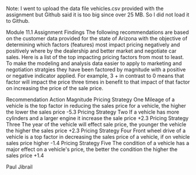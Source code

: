 
Note: I went to upload the data file vehicles.csv provided with the assignment but Github said it is too big since over 25 MB. So I did not load it to Github.

Module 11.1 Assignment Findings
The following recommendations are based on the customer data provided for the state of Arizona with the objective of determining which factors (features) most impact pricing negatively and positively where by the dealership and better market and negotiate car sales. Here is a list of the top impacting pricing factors from most to least. To make the modeling and analysis data easier to apply to marketing and negotiation stratgies they have been factored by magnitude with a positive or negative indicator applied. For example, 3 + in contrast to 0 means that factor will impact the price three times in benefit to that impact of that factor on increasing the price of the sale price.

Recommendation	Action	Magnitude
Pricing Strategy One	Mileage of a vehicle is the top factor in reducing the sales price for a vehicle, the higher the lower the sales price	-5.3
Pricing Strategy Two	If a vehicle has more cylinders and a larger engine it increase the sale price	+2.3
Pricing Strategy Three	The year of the vehicle will effect sale price, the younger the vehicle the higher the sales price	+2.3
Pricing Strategy Four	Front wheel drive of a vehicle is a top factor in decreasing the sales price of a vehicle, if on vehicle sales price higher	-1.4
Pricing Strategy Five	The condition of a vehicle has a major effect on a vehicle's price, the better the condition the higher the sales price	+1.4


Paul Jibrail
